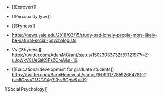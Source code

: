 - [[Extrovert]]
- [[Personality type]]
- [[Shyness]]

- https://news.yale.edu/2018/03/15/study-sad-lonely-people-more-likely-be-natural-social-psychologists

- Vs [[Shyness]] https://twitter.com/AdamMGrant/status/1502303373256712197?t=Z-uJqWxV0Ue6aKSFsZCreA&s=19
- [[Educational development for graduate students]] https://twitter.com/BarbiHoneycutt/status/1509317785926647810?t=nBGovaTM2G9Xg7l9yv8Ggw&s=19

[[Social Psychology]]

